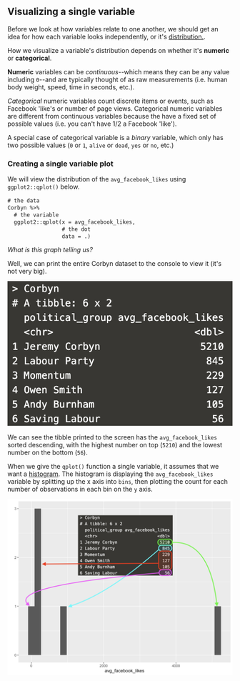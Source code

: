 ## Visualizing a single variable

Before we look at how variables relate to one another, we should get an idea for how each variable looks independently, or it's [distribution.](https://en.wikipedia.org/wiki/List_of_probability_distributions). 

How we visualize a variable's distribution depends on whether it's **numeric** or **categorical**.

**Numeric** variables can be *continuous*--which means they can be any value including `0`--and are typically thought of as raw measurements (i.e. human body weight, speed, time in seconds, etc.). 

*Categorical* numeric variables count discrete items or events, such as Facebook 'like's or number of page views. Categorical numeric variables are different from continuous variables because the have a fixed set of possible values (i.e. you can't have 1/2 a Facebook 'like'). 

A special case of categorical variable is a *binary* variable, which only has two possible values (`0` or `1`, `alive` or `dead`, `yes` or `no`, etc.)

### Creating a single variable plot

We will view the distribution of the `avg_facebook_likes` using `ggplot2::qplot()` below. 

```
# the data 
Corbyn %>% 
  # the variable 
  ggplot2::qplot(x = avg_facebook_likes, 
                 # the dot
                 data = .) 
```

*What is this graph telling us?* 

Well, we can print the entire Corbyn dataset to the console to view it (it's not very big). 

![](https://github.com/mjfrigaard/katacoda-scenarios/blob/master/figs/06-corbyn-tibble.png?raw=true)

We can see the tibble printed to the screen has the `avg_facebook_likes` sorted descending, with the highest number on top (`5210`) and the lowest number on the bottom (`56`). 

When we give the `qplot()` function a single variable, it assumes that we want a [histogram](https://ggplot2.tidyverse.org/reference/geom_histogram.html). The histogram is displaying the `avg_facebook_likes` variable by splitting up the x axis into `bins`, then plotting the count for each number of observations in each bin on the `y` axis.

![](https://github.com/mjfrigaard/katacoda-scenarios/blob/master/figs/06-corbyn-histogram.png?raw=true)
